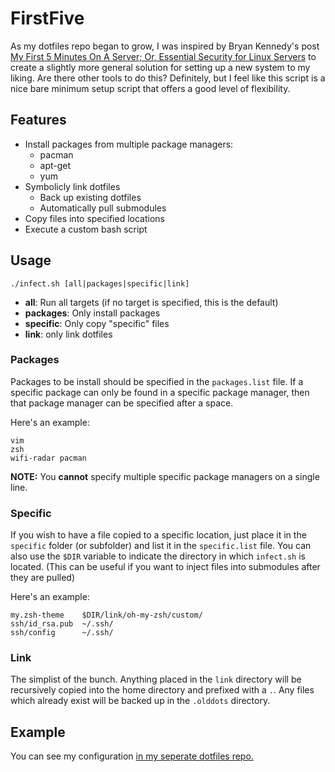 # FirstFive

As my dotfiles repo began to grow, I was inspired by Bryan Kennedy's post [My First 5 Minutes On A Server; Or, Essential Security for Linux Servers](http://plusbryan.com/my-first-5-minutes-on-a-server-or-essential-security-for-linux-servers) to create a slightly more general solution for setting up a new system to my liking. Are there other tools to do this? Definitely, but I feel like this script is a nice bare minimum setup script that offers a good level of flexibility.

## Features

* Install packages from multiple package managers:
  * pacman
  * apt-get
  * yum
* Symbolicly link dotfiles
  * Back up existing dotfiles
  * Automatically pull submodules
* Copy files into specified locations
* Execute a custom bash script

## Usage

```
./infect.sh [all|packages|specific|link]
```

* **all**: Run all targets (if no target is specified, this is the default)
* **packages**: Only install packages
* **specific**: Only copy "specific" files
* **link**: only link dotfiles

### Packages

Packages to be install should be specified in the ```packages.list``` file. If a specific package can only be found in a specific package manager, then that package manager can be specified after a space.

Here's an example:
```
vim
zsh
wifi-radar pacman
```

**NOTE:** You **cannot** specify multiple specific package managers on a single line.

### Specific

If you wish to have a file copied to a specific location, just place it in the ```specific``` folder (or subfolder) and list it in the ```specific.list``` file. You can also use the ```$DIR``` variable to indicate the directory in which ```infect.sh``` is located. (This can be useful if you want to inject files into submodules after they are pulled)

Here's an example:
```
my.zsh-theme    $DIR/link/oh-my-zsh/custom/
ssh/id_rsa.pub  ~/.ssh/
ssh/config      ~/.ssh/
```

### Link

The simplist of the bunch. Anything placed in the ```link``` directory will be recursively copied into the home directory and prefixed with a ```.```. Any files which already exist will be backed up in the ```.olddots``` directory.

## Example
You can see my configuration [in my seperate dotfiles repo.](https://github.com/AndrewGuenther/dotfiles)
